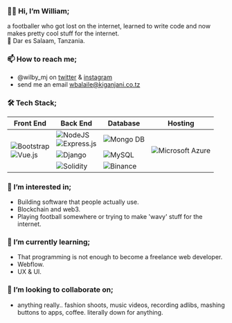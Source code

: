 ### 👋🏾 Hi, I’m William; 
  a footballer who got lost on the internet, learned to write code and now makes pretty cool stuff for the internet.
  <br>
  📍 Dar es Salaam, Tanzania.  

### 📫 How to reach me;
  - @wilby_mj on <a href="https://twitter.com/wilby_mj">twitter</a> & <a href="https://instagram.com/wilby_mj">instagram</a>
  - send me an email wbalaile@kiganjani.co.tz

### 🛠 Tech Stack;
<table>
<thead>
  <tr>
    <th>Front End</th>
    <th>Back End</th>
    <th>Database</th>
    <th>Hosting</th>
  </tr>
</thead>
<tbody>
  <tr>
    <td rowspan="3">
      <img alt="Bootstrap" src="https://img.shields.io/badge/Bootstrap-563D7C?style=for-the-badge&logo=bootstrap&logoColor=white">
        <br>
      <img alt="Vue.js" src="https://img.shields.io/badge/Vue.js-35495E?style=for-the-badge&logo=vue.js&logoColor=4FC08D">
    </td>
    <td>
      <img alt="NodeJS" src="https://img.shields.io/badge/Node.js-43853D?style=for-the-badge&logo=node.js&logoColor=white">
        <br>
      <img alt="Express.js" src="https://img.shields.io/badge/Express.js-404D59?style=for-the-badge">
    </td>
    <td>
      <img alt="Mongo DB" src="https://img.shields.io/badge/MongoDB-4EA94B?style=for-the-badge&logo=mongodb&logoColor=white">
    </td>
    <td rowspan="3">
      <img alt="Microsoft Azure" src="https://img.shields.io/badge/Microsoft_Azure-0089D6?style=for-the-badge&amp;logo=microsoft-azure&amp;logoColor=white">
    </td>
  </tr>
  <tr>
    <td>
      <img alt="Django" src="https://img.shields.io/badge/Django-092E20?style=for-the-badge&amp;logo=django&amp;logoColor=white">
    </td>
    <td>
      <img alt="MySQL" src="https://img.shields.io/badge/MySQL-00000F?style=for-the-badge&logo=mysql&logoColor=white">
    </td>
  </tr>
  <tr>
    <td>
      <img alt="Solidity" src="https://img.shields.io/badge/Solidity-e6e6e6?style=for-the-badge&logo=solidity&logoColor=black">
    </td>
    <td>
      <img alt="Binance" src="https://img.shields.io/badge/Binance-FCD535?style=for-the-badge&logo=binance&logoColor=white">
    </td>
  </tr>
</tbody>
</table>

<!-- <img src="https://github-readme-stats.vercel.app/api/top-langs/?username=wilby-mj"> -->
  
### 👀 I’m interested in;
  - Building software that people actually use.
  - Blockchain and web3.
  - Playing football somewhere or trying to make 'wavy' stuff for the internet.

### 🌱 I’m currently learning;
  - That programming is not enough to become a freelance web developer.
  - Webflow.
  - UX & UI.

### 🤝 I’m looking to collaborate on;
  - anything really.. fashion shoots, music videos, recording adlibs, mashing buttons to apps, coffee. literally down for anything.

<!---
wilby-mj/wilby-mj is a ✨ special ✨ repository because its `README.md` (this file) appears on your GitHub profile.
You can click the Preview link to take a look at your changes.
--->
